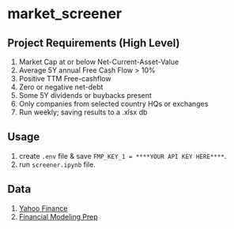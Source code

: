 # market_screener

## Project Requirements (High Level)

1. Market Cap at or below Net-Current-Asset-Value
1. Average 5Y annual Free Cash Flow > 10%
1. Positive TTM Free-cashflow
1. Zero or negative net-debt
1. Some 5Y dividends or buybacks present
1. Only companies from selected country HQs or exchanges
1. Run weekly; saving results to a .xlsx db

## Usage

1. create `.env` file & save `FMP_KEY_1 = ****YOUR API KEY HERE****`.
1. run `screener.ipynb` file.

## Data

1. [Yahoo Finance](https://finance.yahoo.com/)
1. [Financial Modeling Prep](https://site.financialmodelingprep.com/developer/docs)
